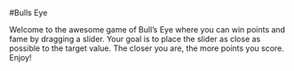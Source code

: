 #Bulls Eye

Welcome to the awesome game of Bull’s Eye where you can win points and fame by dragging a slider.
                                                                                                                                   Your goal is to place the slider as close as possible to the target value. The closer you are, the more points you score. Enjoy!